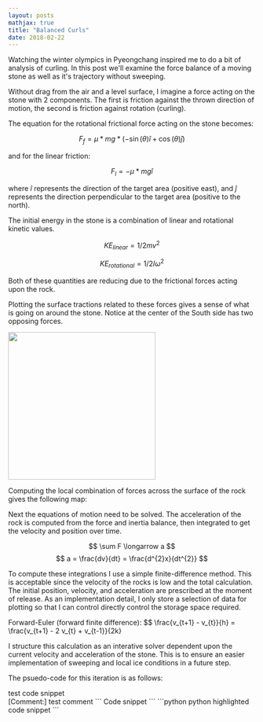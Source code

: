 ```yaml
---
layout: posts
mathjax: true
title: "Balanced Curls"
date: 2018-02-22
---
```



Watching the winter olympics in Pyeongchang inspired me to do a bit of analysis of curling. In this post we'll examine the force balance of a moving stone as well as it's trajectory without sweeping. 

Without drag from the air and a level surface, I imagine a force acting on the stone with 2 components. The first is friction against the thrown direction of motion, the second is friction against rotation (curling). 

The equation for the rotational frictional force acting on the stone becomes:

$$ F_{f} = \mu * mg *(-\sin(\theta)\hat{i} + \cos(\theta)\hat{j}) $$

and for the linear friction:

$$ F_{l} = - \mu * mg \hat{i} $$

where $\hat{i}$ represents the direction of the target area (positive east), and $\hat{j}$ represents the direction perpendicular to the target area (positive to the north).
 
The initial energy in the stone is a combination of linear and rotational kinetic values. 

$$KE_{linear} = 1/2 m v^{2}$$

$$ KE_{rotational} = 1/2 I \omega^{2} $$

Both of these quantities are reducing due to the frictional forces acting upon the rock. 

Plotting the surface tractions related to these forces gives a sense of what is going on around the stone. Notice at the center of the South side has two opposing forces. 

<!-- ![Friction force plot](http://lclemon.github.io/images/Curl_friction.png) -->
<img src="http://lclemon.github.io/images/Curl_friction.png" width="300">

Computing the local combination of forces across the surface of the rock gives the following map:

<!-- insert image of resultant forces by point location -->

Next the equations of motion need to be solved. The acceleration of the rock is computed from the force and inertia balance, then integrated to get the velocity and position over time. 

$$ \sum F \longarrow a $$
$$ a = \frac{dv}{dt} = \frac{d^{2}x}{dt^{2}} $$

To compute these integrations I use a simple finite-difference method. This is acceptable since the velocity of the rocks is low and the total calculation. The initial position, velocity, and acceleration are prescribed at the moment of release. As an implementation detail, I only store a selection of data for plotting so that I can control directly control the storage space required. 

Forward-Euler (forward finite difference):
$$ \frac{v_{t+1} - v_{t}}{h} = \frac{v_{t+1} - 2 v_{t} + v_{t-1}}{2k}

<!-- It turns out that this is really complicated with the treatment of the ice prior to a match (little flatted domes), the melting phenomena and scratching patterns on the ice and stone. Gonna leave this for a while and come back to it. Basically, the stones should curl the opposite direction that they due if it were equal friction on the bottom. -->

I structure this calculation as an interative solver dependent upon the current velocity and acceleration of the stone. This is to ensure an easier implementation of sweeping and local ice conditions in a future step. 

The psuedo-code for this iteration is as follows: 

<div class="language"> test code snippet </div>
[Comment:] test comment
```
Code snippet
```
```python 
python highlighted code snippet
```
